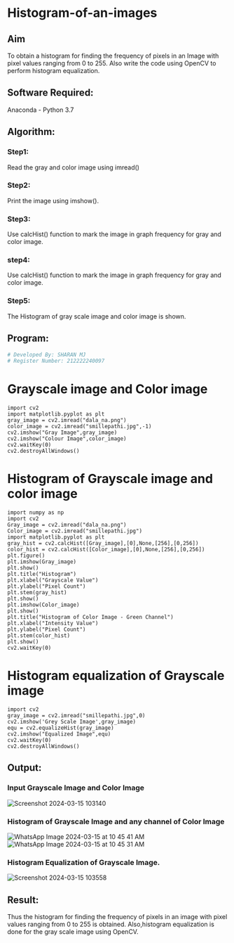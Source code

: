 # Histogram-of-an-images
## Aim
To obtain a histogram for finding the frequency of pixels in an Image with pixel values ranging from 0 to 255. Also write the code using OpenCV to perform histogram equalization.

## Software Required:
Anaconda - Python 3.7

## Algorithm:
### Step1:
Read the gray and color image using imread()

### Step2:
Print the image using imshow().



### Step3:
Use calcHist() function to mark the image in graph frequency for gray and color image.

### step4:
Use calcHist() function to mark the image in graph frequency for gray and color image.

### Step5:
The Histogram of gray scale image and color image is shown.


## Program:
```python
# Developed By: SHARAN MJ
# Register Number: 212222240097
```
# Grayscale image and Color image
```
import cv2
import matplotlib.pyplot as plt
gray_image = cv2.imread("dala_na.png")
color_image = cv2.imread("smillepathi.jpg",-1)
cv2.imshow("Gray Image",gray_image)
cv2.imshow("Colour Image",color_image)
cv2.waitKey(0)
cv2.destroyAllWindows()
```
# Histogram of Grayscale image and color image
```
import numpy as np
import cv2
Gray_image = cv2.imread("dala_na.png")
Color_image = cv2.imread("smillepathi.jpg")
import matplotlib.pyplot as plt
gray_hist = cv2.calcHist([Gray_image],[0],None,[256],[0,256])
color_hist = cv2.calcHist([Color_image],[0],None,[256],[0,256])
plt.figure()
plt.imshow(Gray_image)
plt.show()
plt.title("Histogram")
plt.xlabel("Grayscale Value")
plt.ylabel("Pixel Count")
plt.stem(gray_hist)
plt.show()
plt.imshow(Color_image)
plt.show()
plt.title("Histogram of Color Image - Green Channel")
plt.xlabel("Intensity Value")
plt.ylabel("Pixel Count")
plt.stem(color_hist)
plt.show()
cv2.waitKey(0)
```
# Histogram equalization of Grayscale image
```
import cv2
gray_image = cv2.imread("smillepathi.jpg",0)
cv2.imshow('Grey Scale Image',gray_image)
equ = cv2.equalizeHist(gray_image)
cv2.imshow("Equalized Image",equ)
cv2.waitKey(0)
cv2.destroyAllWindows()
```

## Output:
### Input Grayscale Image and Color Image

![Screenshot 2024-03-15 103140](https://github.com/SHARAN-MJ/Histogram-of-an-images/assets/119560305/a3d45b13-cae1-45ea-996a-78ad14cddd78)


### Histogram of Grayscale Image and any channel of Color Image

![WhatsApp Image 2024-03-15 at 10 45 41 AM](https://github.com/SHARAN-MJ/Histogram-of-an-images/assets/119560305/b01c64a6-fd72-484c-b324-155b2bf9eebd)
![WhatsApp Image 2024-03-15 at 10 45 31 AM](https://github.com/SHARAN-MJ/Histogram-of-an-images/assets/119560305/69e54423-56e1-4e1a-881d-2aa3aeb9a42f)




### Histogram Equalization of Grayscale Image.


![Screenshot 2024-03-15 103558](https://github.com/SHARAN-MJ/Histogram-of-an-images/assets/119560305/dce8b4a2-7bb5-46d7-b24c-571ec3a3bade)


## Result: 
Thus the histogram for finding the frequency of pixels in an image with pixel values ranging from 0 to 255 is obtained. Also,histogram equalization is done for the gray scale image using OpenCV.
